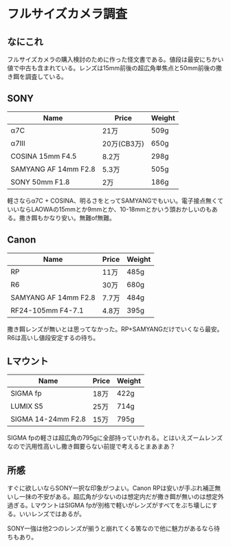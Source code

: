 # フルサイズカメラ調査
## なにこれ
フルサイズカメラの購入検討のために作った怪文書である。値段は最安にちかい値で中古も含まれている。レンズは15mm前後の超広角単焦点と50mm前後の撒き餌を調査している。

## SONY
|Name|Price|Weight|
|----|-----|------|
|α7C|21万|509g|
|α7III|20万(CB3万)|650g|
|COSINA 15mm F4.5|8.2万|298g|
|SAMYANG AF 14mm F2.8|5.3万|505g|
|SONY 50mm F1.8|2万|186g|

軽さならα7C + COSINA、明るさをとってSAMYANGでもいい。電子接点無くていいならLAOWAの15mmとか9mmとか、10-18mmとかいう頭おかしいのもある。撒き餌もかなり安い。無難of無難。

## Canon
|Name|Price|Weight|
|----|-----|------|
|RP|11万|485g|
|R6|30万|680g|
|SAMYANG AF 14mm F2.8|7.7万|484g|
|RF24-105mm F4-7.1|4.8万|395g|

撒き餌レンズが無いとは思ってなかった。RP+SAMYANGだけでいくなら最安。R6は高いし値段安定するの待ち。

## Lマウント
|Name|Price|Weight|
|----|-----|------|
|SIGMA fp|18万|422g|
|LUMIX S5|25万|714g|
|SIGMA 14-24mm F2.8|15万|795g|

SIGMA fpの軽さは超広角の795gに全部持っていかれる。とはいえズームレンズなので汎用性高いし撒き餌要らない前提で考えるとまあまあ？

## 所感
すぐに欲しいならSONY一択な印象がつよい。Canon RPは安いが手ぶれ補正無いし一抹の不安がある。超広角が少ないのは想定内だが撒き餌が無いのは想定外過ぎる。LマウントはSIGMA fpが別格で軽いがレンズがすべてをぶち壊しにする。いいレンズではあるが。

SONY一強は他2つのレンズが揃うと崩れてくる筈なので他に魅力があるなら待ちもあり。
